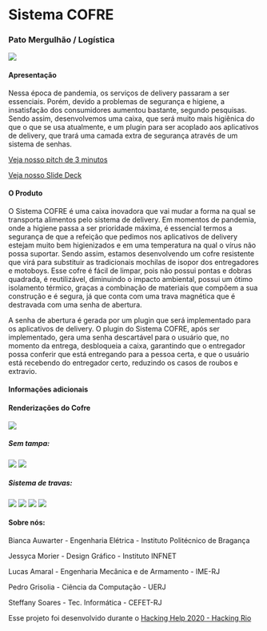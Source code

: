 

# Sistema COFRE
### Pato Mergulhão / Logística

<img src="Plugin/img/logoCofre.png" align="center">

#### Apresentação 

Nessa época de pandemia, os serviços de delivery passaram a ser essenciais. Porém, devido a problemas de segurança e higiene, a insatisfação dos consumidores aumentou bastante, segundo pesquisas. Sendo assim, desenvolvemos uma caixa, que será muito mais higiênica do que o que se usa atualmente, e um plugin para ser acoplado aos aplicativos de delivery, que trará uma camada extra de segurança através de um sistema de senhas. 


[Veja nosso pitch de 3 minutos](https://youtu.be/v4Xafh7NWE0)


[Veja nosso Slide Deck](SlideDeck_SistemaCOFRE.pdf)

#### O Produto


O Sistema COFRE é uma caixa inovadora que vai mudar a forma na qual se transporta alimentos pelo sistema de delivery. Em momentos de pandemia, onde a higiene passa a ser prioridade máxima, é essencial termos a segurança de que a refeição que pedimos nos aplicativos de delivery estejam muito bem higienizados e em uma temperatura na qual o vírus não possa suportar. Sendo assim, estamos desenvolvendo um cofre resistente que virá para substituir as tradicionais mochilas de isopor dos entregadores e motoboys. Esse cofre é fácil de limpar, pois não possui pontas e dobras quadrada, é reutilizável, diminuindo o impacto ambiental, possui um ótimo isolamento térmico, graças a combinação de materiais que compõem a sua construção e é segura, já que conta com uma trava magnética que é destravada com uma senha de abertura.

A senha de abertura é gerada por um plugin que será implementado para os aplicativos de delivery. O plugin do Sistema COFRE, após ser implementado, gera uma senha descartável para o usuário que, no momento da entrega, desbloqueia a caixa, garantindo que o entregador possa conferir que está entregando para a pessoa certa, e que o usuário está recebendo do entregador certo, reduzindo os casos de roubos e extravio.


#### Informações adicionais 

#### Renderizações do Cofre
<img src="Renders do Cofre/Caixa.png">


##### Sem tampa:
<img src="Renders do Cofre/Caixa-sem-tampa.png">
<img src="Renders do Cofre/Caixa-sem-tampa-corte.png">


##### Sistema de travas:
<img src="Renders do Cofre/Tampa-Trava.png">
<img src="Renders do Cofre/Tampa-Trava2.png">
<img src="Renders do Cofre/Trava-Aberta.png">
<img src="Renders do Cofre/Trava-Travada.png">



#### Sobre nós:
Bianca Auwarter - Engenharia Elétrica - Instituto Politécnico de Bragança

Jessyca Morier - Design Gráfico - Instituto INFNET

Lucas Amaral - Engenharia Mecânica e de Armamento - IME-RJ

Pedro Grisolia - Ciência da Computação - UERJ

Steffany Soares - Tec. Informática - CEFET-RJ



Esse projeto foi desenvolvido durante o [Hacking Help 2020 - Hacking Rio](https://hackingrio.com/hackinghelp/)
